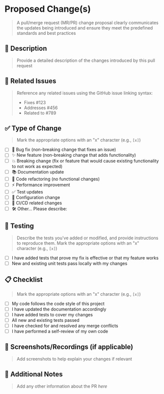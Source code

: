 # Proposed Change(s)

> A pull/merge request (MR/PR) change proposal clearly communicates the updates
> being introduced and ensure they meet the predefined standards and best
> practices

## 📝 Description

> Provide a detailed description of the changes introduced by this pull request

## 🔗 Related Issues

> Reference any related issues using the GitHub issue linking syntax:
>
> - Fixes #123
> - Addresses #456
> - Related to #789

## ✅ Type of Change

> Mark the appropriate options with an "x" character (e.g., `[x]`)

- [ ] 🐛 Bug fix (non-breaking change that fixes an issue)
- [ ] ✨ New feature (non-breaking change that adds functionality)
- [ ] 💥 Breaking change (fix or feature that would cause existing functionality
       to not work as expected)
- [ ] 📚 Documentation update
- [ ] 🧹 Code refactoring (no functional changes)
- [ ] ⚡ Performance improvement
- [ ] ✅ Test updates
- [ ] 🔧 Configuration change
- [ ] 🔄 CI/CD related changes
- [ ] 🛠️ Other... Please describe:

## 🧪 Testing

> Describe the tests you've added or modified, and provide instructions to
> reproduce them. Mark the appropriate options with an "x" character (e.g.,
> `[x]`)

- [ ] I have added tests that prove my fix is effective or that my feature works
- [ ] New and existing unit tests pass locally with my changes

## 📋 Checklist

> Mark the appropriate options with an "x" character (e.g., `[x]`)

- [ ] My code follows the code style of this project
- [ ] I have updated the documentation accordingly
- [ ] I have added tests to cover my changes
- [ ] All new and existing tests passed
- [ ] I have checked for and resolved any merge conflicts
- [ ] I have performed a self-review of my own code

## 📸 Screenshots/Recordings (if applicable)

> Add screenshots to help explain your changes if relevant

## 📄 Additional Notes

> Add any other information about the PR _here_
